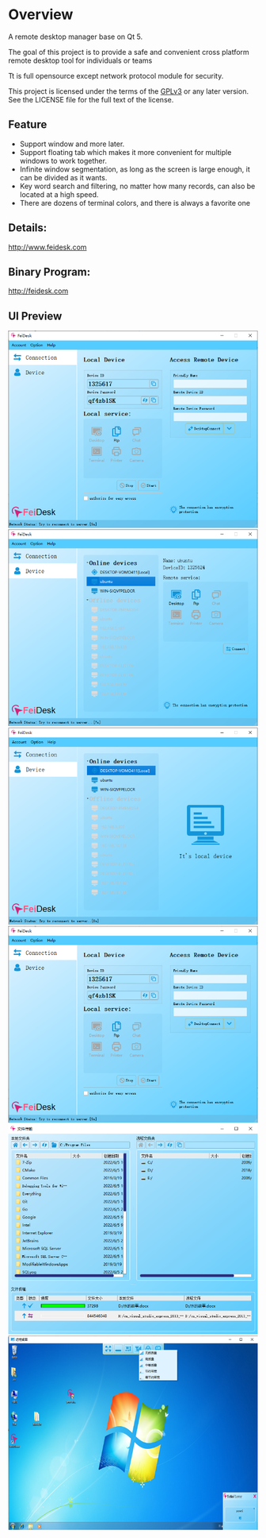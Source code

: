 # Overview
A remote desktop manager base on Qt 5.

The goal of this project is to provide a safe and convenient cross platform remote desktop tool for individuals or teams

Tt is full opensource except network protocol module for security.

This project is licensed under the terms of the [GPLv3](https://www.gnu.org/licenses/gpl-3.0.en.html) or any later version. See the LICENSE file for the full text of the license.

## Feature
- Support window and more later.
- Support floating tab which makes it more convenient for multiple windows to work together.
- Infinite window segmentation, as long as the screen is large enough, it can be divided as it wants.
- Key word search and filtering, no matter how many records, can also be located at a high speed.
- There are dozens of terminal colors, and there is always a favorite one


## Details: 
<a href="http://www.feidesk.com">http://www.feidesk.com</a>

## Binary Program:
<a href="http://feidesk.com">http://feidesk.com</a>

## UI Preview
<img src="doc/main.png"/>
<img src="doc/main2.png"/>
<img src="doc/main3.png"/>
<img src="doc/main4.png"/>
<img src="doc/ftp.png"/>
<img src="doc/desk.png"/>